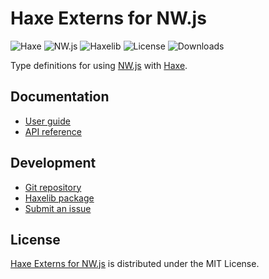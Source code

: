 # Haxe Externs for NW.js
![Haxe](https://badgen.net/badge/haxe/%3E%3D4.3.0/green) ![NW.js](https://badgen.net/badge/nwjs/%3E%3D0.75.0/green) ![Haxelib](https://badgen.net/haxelib/v/nwjs) ![License](https://badgen.net/haxelib/license/nwjs) ![Downloads](https://badgen.net/haxelib/d/nwjs)

Type definitions for using [NW.js](https://nwjs.io) with [Haxe](https://haxe.org).

## Documentation
- [User guide](https://github.com/cedx/nwjs.hx/wiki)
- [API reference](https://cedx.github.io/nwjs.hx)

## Development
- [Git repository](https://github.com/cedx/nwjs.hx)
- [Haxelib package](https://lib.haxe.org/p/nwjs)
- [Submit an issue](https://github.com/cedx/nwjs.hx/issues)

## License
[Haxe Externs for NW.js](https://github.com/cedx/nwjs.hx) is distributed under the MIT License.
